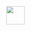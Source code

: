<img src="https://github.com/rafk342/VSeditor/assets/97851724/397285cd-3751-473a-998c-a166bea1c76a" width="48">


